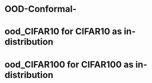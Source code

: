# OOD-Conformal-
# ood_CIFAR10 for CIFAR10 as in-distribution 
# ood_CIFAR100 for CIFAR100 as in-distribution 